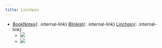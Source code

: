 ```yaml
---
title: Linchpin
---
```



- [BookNotes](/booknotes){: .internal-link} [Blinkist](/blinkist){: .internal-link} [Linchpin](/linchpin){: .internal-link}
    - ![](https://firebasestorage.googleapis.com/v0/b/firescript-577a2.appspot.com/o/imgs%2Fapp%2FDoomHammer%2FSRRmn5EFU0.png?alt=media&token=9709e87d-ce02-40b4-83e8-cc9527b350c3)
    - ![](https://firebasestorage.googleapis.com/v0/b/firescript-577a2.appspot.com/o/imgs%2Fapp%2FDoomHammer%2F-3EcEl9Wo0.png?alt=media&token=be551259-bc19-4a78-b030-640a3ef1c6e4)


